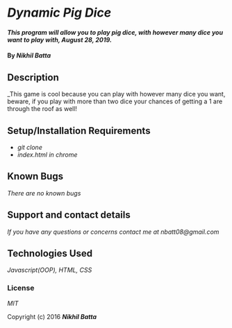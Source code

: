 # _Dynamic Pig Dice_

#### _This program will allow you to play pig dice, with however many dice you want to play with, August 28, 2019._

#### By _Nikhil Batta_

## Description

_This game is cool because you can play with however many dice you want, beware, if you play with more than two dice your chances of getting a 1 are through the roof as well!

## Setup/Installation Requirements

* _git clone_
* _index.html in chrome_



## Known Bugs

_There are no known bugs_

## Support and contact details

_If you have any questions or concerns contact me at nbatt08@gmail.com_

## Technologies Used

_Javascript(OOP), HTML, CSS_

### License

*MIT*

Copyright (c) 2016 **_Nikhil Batta_**
